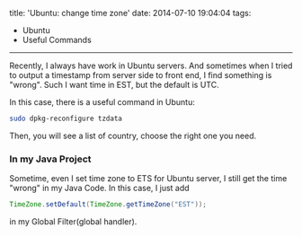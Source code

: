 title: 'Ubuntu: change time zone'
date: 2014-07-10 19:04:04
tags:
  - Ubuntu
  - Useful Commands
---
Recently, I always have work in Ubuntu servers. And sometimes when I tried to output a timestamp from server side to front end, I find something is "wrong". Such I want time in EST, but the default is UTC.
<!-- more -->

In this case, there is a useful command in Ubuntu:  

```bash
sudo dpkg-reconfigure tzdata
```

Then, you will see a list of country, choose the right one you need.

### In my Java Project
Sometime, even I set time zone to ETS for Ubuntu server, I still get the time "wrong" in my Java Code. In this case, I just add

```java
TimeZone.setDefault(TimeZone.getTimeZone("EST"));
```

in my Global Filter(global handler).
